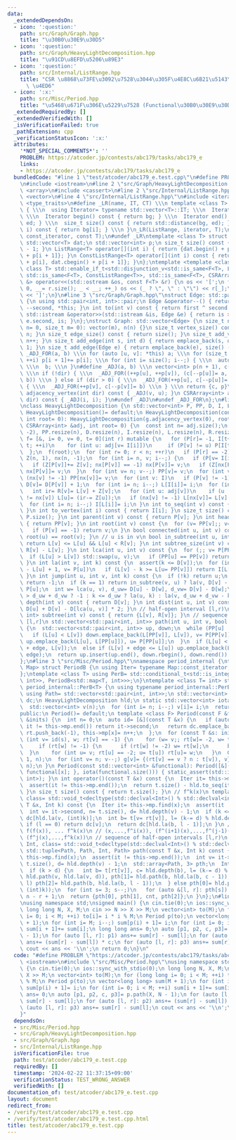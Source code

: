 ```yaml
---
data:
  _extendedDependsOn:
  - icon: ':question:'
    path: src/Graph/Graph.hpp
    title: "\u30B0\u30E9\u30D5"
  - icon: ':question:'
    path: src/Graph/HeavyLightDecomposition.hpp
    title: "\u91CD\u8EFD\u5206\u89E3"
  - icon: ':question:'
    path: src/Internal/ListRange.hpp
    title: "CSR \u8868\u73FE\u3092\u7528\u3044\u305F\u4E8C\u6B21\u5143\u914D\u5217\
      \ \u4ED6"
  - icon: ':x:'
    path: src/Misc/Period.hpp
    title: "\u5468\u671F\u306E\u5229\u7528 (Functional\u30B0\u30E9\u30D5)"
  _extendedRequiredBy: []
  _extendedVerifiedWith: []
  _isVerificationFailed: true
  _pathExtension: cpp
  _verificationStatusIcon: ':x:'
  attributes:
    '*NOT_SPECIAL_COMMENTS*': ''
    PROBLEM: https://atcoder.jp/contests/abc179/tasks/abc179_e
    links:
    - https://atcoder.jp/contests/abc179/tasks/abc179_e
  bundledCode: "#line 1 \"test/atcoder/abc179_e.test.cpp\"\n#define PROBLEM \"https://atcoder.jp/contests/abc179/tasks/abc179_e\"\
    \n#include <iostream>\n#line 2 \"src/Graph/HeavyLightDecomposition.hpp\"\n#include\
    \ <array>\n#include <cassert>\n#line 2 \"src/Internal/ListRange.hpp\"\n#include\
    \ <vector>\n#line 4 \"src/Internal/ListRange.hpp\"\n#include <iterator>\n#include\
    \ <type_traits>\n#define _LR(name, IT, CT) \\\n template <class T> struct name\
    \ { \\\n  using Iterator= typename std::vector<T>::IT; \\\n  Iterator bg, ed;\
    \ \\\n  Iterator begin() const { return bg; } \\\n  Iterator end() const { return\
    \ ed; } \\\n  size_t size() const { return std::distance(bg, ed); } \\\n  CT &operator[](int\
    \ i) const { return bg[i]; } \\\n }\n_LR(ListRange, iterator, T);\n_LR(ConstListRange,\
    \ const_iterator, const T);\n#undef _LR\ntemplate <class T> struct CSRArray {\n\
    \ std::vector<T> dat;\n std::vector<int> p;\n size_t size() const { return p.size()\
    \ - 1; }\n ListRange<T> operator[](int i) { return {dat.begin() + p[i], dat.begin()\
    \ + p[i + 1]}; }\n ConstListRange<T> operator[](int i) const { return {dat.cbegin()\
    \ + p[i], dat.cbegin() + p[i + 1]}; }\n};\ntemplate <template <class> class F,\
    \ class T> std::enable_if_t<std::disjunction_v<std::is_same<F<T>, ListRange<T>>,\
    \ std::is_same<F<T>, ConstListRange<T>>, std::is_same<F<T>, CSRArray<T>>>, std::ostream\
    \ &> operator<<(std::ostream &os, const F<T> &r) {\n os << '[';\n for (int _=\
    \ 0, __= r.size(); _ < __; ++_) os << (_ ? \", \" : \"\") << r[_];\n return os\
    \ << ']';\n}\n#line 3 \"src/Graph/Graph.hpp\"\nstruct Edge: std::pair<int, int>\
    \ {\n using std::pair<int, int>::pair;\n Edge &operator--() { return --first,\
    \ --second, *this; }\n int to(int v) const { return first ^ second ^ v; }\n friend\
    \ std::istream &operator>>(std::istream &is, Edge &e) { return is >> e.first >>\
    \ e.second, is; }\n};\nstruct Graph: std::vector<Edge> {\n size_t n;\n Graph(size_t\
    \ n= 0, size_t m= 0): vector(m), n(n) {}\n size_t vertex_size() const { return\
    \ n; }\n size_t edge_size() const { return size(); }\n size_t add_vertex() { return\
    \ n++; }\n size_t add_edge(int s, int d) { return emplace_back(s, d), size() -\
    \ 1; }\n size_t add_edge(Edge e) { return emplace_back(e), size() - 1; }\n#define\
    \ _ADJ_FOR(a, b) \\\n for (auto [u, v]: *this) a; \\\n for (size_t i= 0; i < n;\
    \ ++i) p[i + 1]+= p[i]; \\\n for (int i= size(); i--;) { \\\n  auto [u, v]= (*this)[i];\
    \ \\\n  b; \\\n }\n#define _ADJ(a, b) \\\n vector<int> p(n + 1), c(size() << !dir);\
    \ \\\n if (!dir) { \\\n  _ADJ_FOR((++p[u], ++p[v]), (c[--p[u]]= a, c[--p[v]]=\
    \ b)) \\\n } else if (dir > 0) { \\\n  _ADJ_FOR(++p[u], c[--p[u]]= a) \\\n } else\
    \ { \\\n  _ADJ_FOR(++p[v], c[--p[v]]= b) \\\n } \\\n return {c, p}\n CSRArray<int>\
    \ adjacency_vertex(int dir) const { _ADJ(v, u); }\n CSRArray<int> adjacency_edge(int\
    \ dir) const { _ADJ(i, i); }\n#undef _ADJ\n#undef _ADJ_FOR\n};\n#line 5 \"src/Graph/HeavyLightDecomposition.hpp\"\
    \nclass HeavyLightDecomposition {\n std::vector<int> P, PP, D, I, L, R;\npublic:\n\
    \ HeavyLightDecomposition()= default;\n HeavyLightDecomposition(const Graph &g,\
    \ int root= 0): HeavyLightDecomposition(g.adjacency_vertex(0), root) {}\n HeavyLightDecomposition(const\
    \ CSRArray<int> &adj, int root= 0) {\n  const int n= adj.size();\n  P.assign(n,\
    \ -2), PP.resize(n), D.resize(n), I.resize(n), L.resize(n), R.resize(n);\n  auto\
    \ f= [&, i= 0, v= 0, t= 0](int r) mutable {\n   for (P[r]= -1, I[t++]= r; i <\
    \ t; ++i)\n    for (int u: adj[v= I[i]])\n     if (P[v] != u) P[I[t++]= u]= v;\n\
    \  };\n  f(root);\n  for (int r= 0; r < n; ++r)\n   if (P[r] == -2) f(r);\n  std::vector<int>\
    \ Z(n, 1), nx(n, -1);\n  for (int i= n, v; i--;) {\n   if (P[v= I[i]] == -1) continue;\n\
    \   if (Z[P[v]]+= Z[v]; nx[P[v]] == -1) nx[P[v]]= v;\n   if (Z[nx[P[v]]] < Z[v])\
    \ nx[P[v]]= v;\n  }\n  for (int v= n; v--;) PP[v]= v;\n  for (int v: I)\n   if\
    \ (nx[v] != -1) PP[nx[v]]= v;\n  for (int v: I)\n   if (P[v] != -1) PP[v]= PP[PP[v]],\
    \ D[v]= D[P[v]] + 1;\n  for (int i= n; i--;) L[I[i]]= i;\n  for (int v: I) {\n\
    \   int ir= R[v]= L[v] + Z[v];\n   for (int u: adj[v])\n    if (u != P[v] && u\
    \ != nx[v]) L[u]= (ir-= Z[u]);\n   if (nx[v] != -1) L[nx[v]]= L[v] + 1;\n  }\n\
    \  for (int i= n; i--;) I[L[i]]= i;\n }\n int to_seq(int v) const { return L[v];\
    \ }\n int to_vertex(int i) const { return I[i]; }\n size_t size() const { return\
    \ P.size(); }\n int parent(int v) const { return P[v]; }\n int head(int v) const\
    \ { return PP[v]; }\n int root(int v) const {\n  for (v= PP[v];; v= PP[P[v]])\n\
    \   if (P[v] == -1) return v;\n }\n bool connected(int u, int v) const { return\
    \ root(u) == root(v); }\n // u is in v\n bool in_subtree(int u, int v) const {\
    \ return L[v] <= L[u] && L[u] < R[v]; }\n int subtree_size(int v) const { return\
    \ R[v] - L[v]; }\n int lca(int u, int v) const {\n  for (;; v= P[PP[v]]) {\n \
    \  if (L[u] > L[v]) std::swap(u, v);\n   if (PP[u] == PP[v]) return u;\n  }\n\
    \ }\n int la(int v, int k) const {\n  assert(k <= D[v]);\n  for (int u;; k-= L[v]\
    \ - L[u] + 1, v= P[u])\n   if (L[v] - k >= L[u= PP[v]]) return I[L[v] - k];\n\
    \ }\n int jump(int u, int v, int k) const {\n  if (!k) return u;\n  if (u == v)\
    \ return -1;\n  if (k == 1) return in_subtree(v, u) ? la(v, D[v] - D[u] - 1) :\
    \ P[u];\n  int w= lca(u, v), d_uw= D[u] - D[w], d_vw= D[v] - D[w];\n  return k\
    \ > d_uw + d_vw ? -1 : k <= d_uw ? la(u, k) : la(v, d_uw + d_vw - k);\n }\n int\
    \ depth(int v) const { return D[v]; }\n int dist(int u, int v) const { return\
    \ D[u] + D[v] - D[lca(u, v)] * 2; }\n // half-open interval [l,r)\n std::pair<int,\
    \ int> subtree(int v) const { return {L[v], R[v]}; }\n // sequence of closed intervals\
    \ [l,r]\n std::vector<std::pair<int, int>> path(int u, int v, bool edge= 0) const\
    \ {\n  std::vector<std::pair<int, int>> up, down;\n  while (PP[u] != PP[v]) {\n\
    \   if (L[u] < L[v]) down.emplace_back(L[PP[v]], L[v]), v= P[PP[v]];\n   else\
    \ up.emplace_back(L[u], L[PP[u]]), u= P[PP[u]];\n  }\n  if (L[u] < L[v]) down.emplace_back(L[u]\
    \ + edge, L[v]);\n  else if (L[v] + edge <= L[u]) up.emplace_back(L[u], L[v] +\
    \ edge);\n  return up.insert(up.end(), down.rbegin(), down.rend()), up;\n }\n\
    };\n#line 3 \"src/Misc/Period.hpp\"\nnamespace period_internal {\ntemplate <class\
    \ Map> struct PeriodB {\n using Iter= typename Map::const_iterator;\n Map mp;\n\
    };\ntemplate <class T> using PerB= std::conditional_t<std::is_integral_v<T>, PeriodB<std::unordered_map<T,\
    \ int>>, PeriodB<std::map<T, int>>>;\n}\ntemplate <class T= int> struct Period:\
    \ period_internal::PerB<T> {\n using typename period_internal::PerB<T>::Iter;\n\
    \ using Path= std::vector<std::pair<int, int>>;\n std::vector<int> t, rt;\n std::vector<T>\
    \ dc;\n HeavyLightDecomposition hld;\n static std::vector<int> iota(int n) {\n\
    \  std::vector<int> v(n);\n  for (int i= n; i--;) v[i]= i;\n  return v;\n }\n\
    public:\n Period()= default;\n template <class F> Period(const F &f, const std::vector<T>\
    \ &inits) {\n  int n= 0;\n  auto id= [&](const T &x) {\n   if (auto it= this->mp.find(x);\
    \ it != this->mp.end()) return it->second;\n   return dc.emplace_back(x), t.push_back(-1),\
    \ rt.push_back(-1), this->mp[x]= n++;\n  };\n  for (const T &s: inits)\n   if\
    \ (int v= id(s), w; rt[v] == -1) {\n    for (w= v;; rt[w]= -2, w= t[w]= id(f(dc[w])))\n\
    \     if (rt[w] != -1) {\n      if (rt[w] != -2) w= rt[w];\n      break;\n   \
    \  }\n    for (int u= v; rt[u] == -2; u= t[u]) rt[u]= w;\n   }\n  Graph g(n +\
    \ 1, n);\n  for (int v= n; v--;) g[v]= {(rt[v] == v ? n : t[v]), v};\n  hld= HeavyLightDecomposition(g.adjacency_vertex(1),\
    \ n);\n }\n Period(const std::vector<int> &functional): Period([&](int x) { return\
    \ functional[x]; }, iota(functional.size())) { static_assert(std::is_same_v<T,\
    \ int>); }\n int operator()(const T &x) const {\n  Iter it= this->mp.find(x);\n\
    \  assert(it != this->mp.end());\n  return t.size() - hld.to_seq(it->second);\n\
    \ }\n size_t size() const { return t.size(); }\n // f^k(x)\n template <class Int,\
    \ class= std::void_t<decltype(std::declval<Int>() % std::declval<int>())>> T jump(const\
    \ T &x, Int k) const {\n  Iter it= this->mp.find(x);\n  assert(it != this->mp.end());\n\
    \  int v= it->second, n= t.size(), d= hld.depth(v) - 1;\n  if (k <= d) return\
    \ dc[hld.la(v, (int)k)];\n  int b= t[v= rt[v]], l= (k-= d) % hld.depth(b);\n \
    \ if (l == 0) return dc[v];\n  return dc[hld.la(b, l - 1)];\n }\n // x, f(x),\
    \ f(f(x)), ... f^k(x)\n // (x,...,f^i(x)), (f^(i+1)(x),...,f^(j-1)(x)) x loop,\
    \ (f^j(x),...,f^k(x))\n // sequence of half-open intervals [l,r)\n template <class\
    \ Int, class= std::void_t<decltype(std::declval<Int>() % std::declval<int>())>>\
    \ std::tuple<Path, Path, Int, Path> path(const T &x, Int k) const {\n  Iter it=\
    \ this->mp.find(x);\n  assert(it != this->mp.end());\n  int v= it->second, n=\
    \ t.size(), d= hld.depth(v) - 1;\n  std::array<Path, 3> pth;\n  Int cnt= 0;\n\
    \  if (k > d) {\n   int b= t[rt[v]], c= hld.depth(b), l= (k-= d) % c;\n   if (pth[0]=\
    \ hld.path(v, hld.la(v, d)), pth[1]= hld.path(b, hld.la(b, c - 1)), cnt= k / c;\
    \ l) pth[2]= hld.path(b, hld.la(b, l - 1));\n  } else pth[0]= hld.path(v, hld.la(v,\
    \ (int)k));\n  for (int s= 3; s--;)\n   for (auto &[l, r]: pth[s]) l= n - l, r=\
    \ n - r + 1;\n  return {pth[0], pth[1], cnt, pth[2]};\n }\n};\n#line 4 \"test/atcoder/abc179_e.test.cpp\"\
    \nusing namespace std;\nsigned main() {\n cin.tie(0);\n ios::sync_with_stdio(0);\n\
    \ long long N, X, M;\n cin >> N >> X >> M;\n vector<int> to(M);\n for (long long\
    \ i= 0; i < M; ++i) to[i]= i * i % M;\n Period p(to);\n vector<long long> sum(M\
    \ + 1);\n for (int i= M; i--;) sum[p(i) + 1]= i;\n for (int i= 0; i < M; ++i)\
    \ sum[i + 1]+= sum[i];\n long long ans= 0;\n auto [p1, p2, c, p3]= p.path(X, N\
    \ - 1);\n for (auto [l, r]: p1) ans+= sum[r] - sum[l];\n for (auto [l, r]: p2)\
    \ ans+= (sum[r] - sum[l]) * c;\n for (auto [l, r]: p3) ans+= sum[r] - sum[l];\n\
    \ cout << ans << '\\n';\n return 0;\n}\n"
  code: "#define PROBLEM \"https://atcoder.jp/contests/abc179/tasks/abc179_e\"\n#include\
    \ <iostream>\n#include \"src/Misc/Period.hpp\"\nusing namespace std;\nsigned main()\
    \ {\n cin.tie(0);\n ios::sync_with_stdio(0);\n long long N, X, M;\n cin >> N >>\
    \ X >> M;\n vector<int> to(M);\n for (long long i= 0; i < M; ++i) to[i]= i * i\
    \ % M;\n Period p(to);\n vector<long long> sum(M + 1);\n for (int i= M; i--;)\
    \ sum[p(i) + 1]= i;\n for (int i= 0; i < M; ++i) sum[i + 1]+= sum[i];\n long long\
    \ ans= 0;\n auto [p1, p2, c, p3]= p.path(X, N - 1);\n for (auto [l, r]: p1) ans+=\
    \ sum[r] - sum[l];\n for (auto [l, r]: p2) ans+= (sum[r] - sum[l]) * c;\n for\
    \ (auto [l, r]: p3) ans+= sum[r] - sum[l];\n cout << ans << '\\n';\n return 0;\n\
    }"
  dependsOn:
  - src/Misc/Period.hpp
  - src/Graph/HeavyLightDecomposition.hpp
  - src/Graph/Graph.hpp
  - src/Internal/ListRange.hpp
  isVerificationFile: true
  path: test/atcoder/abc179_e.test.cpp
  requiredBy: []
  timestamp: '2024-02-22 11:37:15+09:00'
  verificationStatus: TEST_WRONG_ANSWER
  verifiedWith: []
documentation_of: test/atcoder/abc179_e.test.cpp
layout: document
redirect_from:
- /verify/test/atcoder/abc179_e.test.cpp
- /verify/test/atcoder/abc179_e.test.cpp.html
title: test/atcoder/abc179_e.test.cpp
---
```

